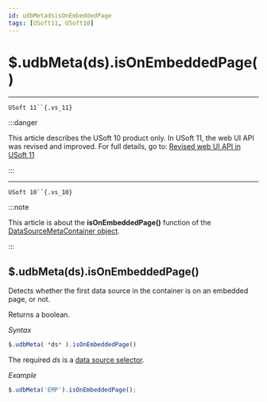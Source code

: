 ```yaml
---
id: udbMetadsisOnEmbeddedPage
tags: [USoft11, USoft10]
---
```

# $.udbMeta(ds).isOnEmbeddedPage()



----

`USoft 11``{.vs_11}`


:::danger

This article describes the USoft 10 product only.
In USoft 11, the web UI API was revised and improved. For full details, go to:
[Revised web UI API in USoft 11](/Web_and_app_UIs/UDB_udb/Revised_web_UI_API_in_USoft_11.md)

:::

----

`USoft 10``{.vs_10}`


:::note

This article is about the **isOnEmbeddedPage()** function of the [DataSourceMetaContainer object](/Web_and_app_UIs/UDB_DataSourceMetaContainer).

:::

## **$.udbMeta(ds).isOnEmbeddedPage()**

Detects whether the first data source in the container is on an embedded page, or not.

Returns a boolean.

*Syntax*

```js
$.udbMeta( *ds* ).isOnEmbeddedPage()
```

The required *ds* is a [data source selector](/Web_and_app_UIs/UDB_DataSourceMetaContainer/UDB_DataSourceMetaContainer_object.md).

*Example*

```js
$.udbMeta('EMP').isOnEmbeddedPage();
```

 